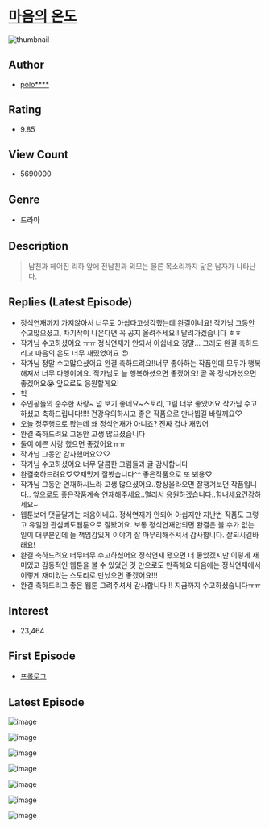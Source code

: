 # [마음의 온도](https://comic.naver.com/bestChallenge/list?titleId=697726)
![thumbnail](https://image-comic.pstatic.net/user_contents_data/challenge_comic/2017/06/27/126053/thumbnail_title_polove33_173957_.jpg)

## Author
- [polo****](https://comic.naver.com/artistTitle?id=126053)

## Rating
- 9.85

## View Count
- 5690000

## Genre
- 드라마

## Description
> 남친과 헤어진 리하 앞에 전남친과 외모는 물론 목소리까지 닮은 남자가 나타난다.

## Replies (Latest Episode)
- 정식연재까지 가지않아서 너무도 아쉽다고생각했는데 완결이네요! 작가님 그동안 수고많으셨고, 차기작이 나온다면 꼭 공지 올려주세요!! 달려가겠습니다 ㅎㅎ
- 작가님 수고하셨어요 ㅠㅠ 정식연재가 안되서 아쉽네요 정말... 그래도 완결 축하드리고 마음의 온도 너무 재밌었어요 😍
- 작가님 정말 수고많으셨어요 완결 축하드려요!!너무 좋아하는 작품인데 모두가 행복해져서 너무 다행이에요. 작가님도 늘 행복하셨으면 좋겠어요! 곧 꼭 정식가셨으면 좋겠어요😭 앞으로도 응원할게요!
- 헉
- 주인공들의 순수한 사랑~ 넘 보기 좋네요~스토리,그림 너무 좋았어요 작가님 수고하셨고 축하드립니다!!!! 건강유의하시고 좋은 작품으로 만나뵙길 바랄께요♡
- 오늘 정주행으로 봤는데 왜 정식연재가 아니죠? 진짜 겁나 재밌어
- 완결 축하드려요 그동안 고생 많으셨습니다
- 둘이 예쁜 사랑 했으면 좋겠어요ㅠㅠ
- 작가님 그동안 감사했어요♡♡
- 작가님 수고하셨어요 너무 달콤한 그림들과 글 감사합니다
- 완결축하드려요♡♡재밌게 잘봤습니다^^ 좋은작품으로 또 뵈용♡
- 작가님 그동안 연재하시느라 고생 많으셨어요..항상올라오면 잘챙겨보던 작품입니다.. 앞으로도 좋은작품계속 연재해주세요..멀리서 응원하겠습니다..힘내세요건강하세요~
- 웹툰보며 댓글달기는 처음이네요. 정식연재가 안되어 아쉽지만 지난번 작품도 그렇고 유일한 관심베도웹툰으로 잘봤어요. 보통 정식연재안되면 완결은 볼 수가 없는 일이 대부분인데 늘 책임감있게 이야기 잘 마무리해주셔서 감사합니다. 잘되시길바래요!
- 완결 축하드려요 너무너무 수고하셨어요 정식연재 됐으면 더 좋았겠지만 이렇게 재미있고 감동적인 웹툰을 볼 수 있었던 것 만으로도 만족해요 다음에는 정식연재에서 이렇게 재미있는 스토리로 만났으면 좋겠어요!!!
- 완결 축하드리고 좋은 웹툰 그려주셔서 감사합니다 !! 지금까지 수고하셨습니다ㅠㅠ

## Interest
- 23,464

## First Episode
- [프롤로그](https://comic.naver.com/bestChallenge/detail?titleId=697726&no=1)

## Latest Episode
![image](https://image-comic.pstatic.net/user_contents_data/challenge_comic/2020/09/11/126053/upload_7089570949455361332.jpeg)

![image](https://image-comic.pstatic.net/user_contents_data/challenge_comic/2020/09/11/126053/upload_3775479075370514488.jpeg)

![image](https://image-comic.pstatic.net/user_contents_data/challenge_comic/2020/09/11/126053/upload_3630295351706007653.jpeg)

![image](https://image-comic.pstatic.net/user_contents_data/challenge_comic/2020/09/11/126053/upload_3978478806978801720.jpeg)

![image](https://image-comic.pstatic.net/user_contents_data/challenge_comic/2020/09/11/126053/upload_7005125127023374643.jpeg)

![image](https://image-comic.pstatic.net/user_contents_data/challenge_comic/2020/09/11/126053/upload_4135255961511408439.jpeg)

![image](https://image-comic.pstatic.net/user_contents_data/challenge_comic/2020/09/11/126053/upload_3834033571419808049.jpeg)
